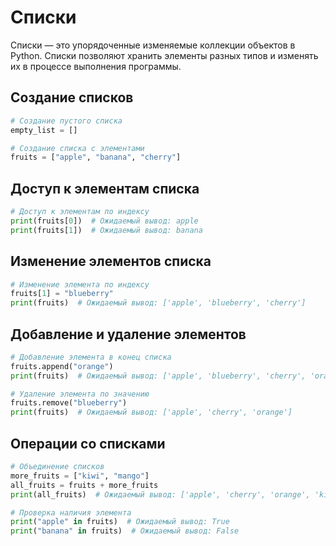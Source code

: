 # Списки

Списки — это упорядоченные изменяемые коллекции объектов в Python. Списки позволяют хранить элементы разных типов и изменять их в процессе выполнения программы.

## Создание списков

```python
# Создание пустого списка
empty_list = []

# Создание списка с элементами
fruits = ["apple", "banana", "cherry"]
```

## Доступ к элементам списка

```python
# Доступ к элементам по индексу
print(fruits[0])  # Ожидаемый вывод: apple
print(fruits[1])  # Ожидаемый вывод: banana
```

## Изменение элементов списка

```python
# Изменение элемента по индексу
fruits[1] = "blueberry"
print(fruits)  # Ожидаемый вывод: ['apple', 'blueberry', 'cherry']
```

## Добавление и удаление элементов

```python
# Добавление элемента в конец списка
fruits.append("orange")
print(fruits)  # Ожидаемый вывод: ['apple', 'blueberry', 'cherry', 'orange']

# Удаление элемента по значению
fruits.remove("blueberry")
print(fruits)  # Ожидаемый вывод: ['apple', 'cherry', 'orange']
```

## Операции со списками

```python
# Объединение списков
more_fruits = ["kiwi", "mango"]
all_fruits = fruits + more_fruits
print(all_fruits)  # Ожидаемый вывод: ['apple', 'cherry', 'orange', 'kiwi', 'mango']

# Проверка наличия элемента
print("apple" in fruits)  # Ожидаемый вывод: True
print("banana" in fruits)  # Ожидаемый вывод: False
```